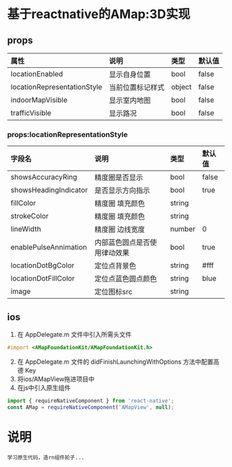 # 基于reactnative的AMap:3D实现

## props

| 属性 | 说明 | 类型 | 默认值 
| :- | :- | :- |  :- | 
| locationEnabled | 显示自身位置 | bool | false
| locationRepresentationStyle | 当前位置标记样式 | object | false
| indoorMapVisible | 显示室内地图 | bool | false
| trafficVisible | 显示路况 | bool | false

### props:locationRepresentationStyle

| 字段名 | 说明 | 类型 | 默认值 
| :- | :- | :- |  :- | 
| showsAccuracyRing | 精度圈是否显示 | bool | false
| showsHeadingIndicator | 是否显示方向指示 | bool | true
| fillColor | 精度圈 填充颜色 | string | 
| strokeColor | 精度圈 填充颜色 | string | 
| lineWidth | 精度圈 边线宽度 | number | 0
| enablePulseAnnimation | 内部蓝色圆点是否使用律动效果 | bool | true
| locationDotBgColor | 定位点背景色 | string | #fff
| locationDotFillColor | 定位点蓝色圆点颜色 | string | blue
| image | 定位图标src | string | 


## ios

1. 在 AppDelegate.m 文件中引入所需头文件
```objective-c
#import <AMapFoundationKit/AMapFoundationKit.h>
```
2. 在 AppDelegate.m 文件的 didFinishLaunchingWithOptions 方法中配置高德 Key
3. 将ios/AMapView拖进项目中
4. 在js中引入原生组件
```javascript
import { requireNativeComponent } from 'react-native';
const AMap = requireNativeComponent('AMapView', null);
```


# 说明

    学习原生代码，造rn组件轮子...
